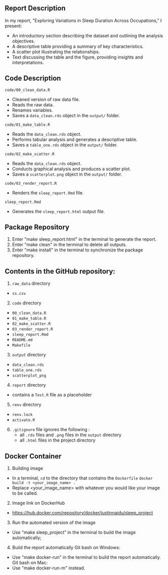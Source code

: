 ## Report Description

In my report, "Exploring Variations in Sleep Duration Across Occupations," I present:
- An introductory section describing the dataset and outlining the analysis objectives.
- A descriptive table providing a summary of key characteristics.
- A scatter plot illustrating the relationships.
- Text discussing the table and the figure, providing insights and interpretations.


## Code Description
`code/00_clean_data.R`
- Cleaned version of raw data file.
- Reads the raw data.
- Renames variables.
- Saves a `data_clean.rds` object in the `output/` folder.

`code/01_make_table.R`
- Reads the `data_clean.rds` object.
- Performs tabular analysis and generates a descriptive table.
- Saves a `table_one.rds` object in the `output/` folder.

`code/02_make_scatter.R`
- Reads the `data_clean.rds` object.
- Conducts graphical analysis and produces a scatter plot.
- Saves a `scatterplot.png` object in the `output/` folder.

`code/03_render_report.R`
- Renders the `sleep_report.Rmd` file.

`sleep_report.Rmd`
- Generates the `sleep_report.html` output file.


## Package Repository
1. Enter "make sleep_report.html" in the terminal to generate the report.
2. Enter "make clean" in the terminal to delete all outputs.
3. Enter "make install" in the terminal to synchronize the package repository.


## Contents in the GitHub repository:
1. `raw_data` directory
- `ss.csv`
2. `code` directory
- `00_clean_data.R`
- `01_make_table.R`
- `02_make_scatter.R`
- `03_render_report.R`
- `sleep_report.Rmd`
- `README.md`
- `Makefile`
3. `output` directory
- `data_clean.rds`
- `table_one.rds`
- `scatterplot_png`
4. `report` directory
- contains a `Test.R` file as a placeholder
5. `renv` directory
- `renv.lock`
- `activate.R`
6. `.gitignore` file ignores the following :
	- all `.rds` files and `.png` files in the `output` directory
	- all `.html` files in the project directory

## Docker Container
1. Building image 
- In a terminal, `cd` to the directory that contains the `Dockerfile`
`docker build -t <your_image_name> .`
- Replace <your_image_name> with whatever you would like your image to be called.

2. Image link on DockerHub
- https://hub.docker.com/repository/docker/justinnaidu/sleep_project

3. Run the automated version of the image
- Use "make sleep_project" in the terminal to build the image automatically;

4. Build the report automatically
Git bash on Windows: 
- Use "make docker-run" in the terminal to build the report automatically.
Git bash on Mac: 
- Use "make docker-run-m" instead.
